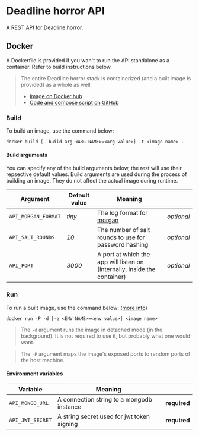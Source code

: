 # Deadline horror API
A REST API for Deadline horror.

## Docker
A Dockerfile is provided if you wan't to run the API standalone as a container. Refer to build instructions below.

> The entire Deadline horror stack is containerized (and a built image is provided) as a whole as well:
> - [Image on Docker hub](https://hub.docker.com/repository/docker/hendrychjan/deadlinehorror)
> - [Code and compose script on GitHub](https://github.com/hendrychjan/deadlinehorror-docker)

### Build
To build an image, use the command below:

```
docker build [--build-arg <ARG NAME>=<arg value>] -t <image name> .
```

#### Build arguments
You can specify any of the build arguments below, the rest will use their repsective default values. Build arguments are used during the process of building an image. They do not affect the actual image during runtime.

| Argument | Default value | Meaning |     |
| -------- | ------------- | ------- | --- |
| `API_MORGAN_FORMAT` | _tiny_ | The log format for [morgan](https://www.npmjs.com/package/morgan) | _optional_ |
| `API_SALT_ROUNDS` | _10_ | The number of salt rounds to use for password hashing | _optional_ |
| `API_PORT` | _3000_ | A port at which the app will listen on (internally, inside the container) | _optional_ |

### Run
To run a built image, use the command below: [(more info)](https://docs.docker.com/reference/cli/docker/container/run/)

```
docker run -P -d [-e <ENV NAME>=<env value>] <image name>
```

> The `-d` argument runs the image in detached mode (in the background). It is not required to use it, but probably what one would want.

> The `-P` argument maps the image's exposed ports to random ports of the host machine.

#### Environment variables
| Variable | Meaning |     |
| -------- | ------- | --- |
| `API_MONGO_URL` | A connection string to a mongodb instance | **required** |
| `API_JWT_SECRET` | A string secret used for jwt token signing | **required** |
